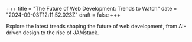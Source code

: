 +++
title = "The Future of Web Development: Trends to Watch"
date = "2024-09-03T12:11:52.023Z"
draft = false
+++

  Explore the latest trends shaping the future of web development, from AI-driven design to the rise of JAMstack.
        